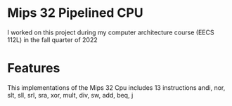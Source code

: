 # Mips 32 Pipelined CPU
I worked on this project during my computer
architecture course (EECS 112L) in the fall
quarter of 2022
# Features
This implementations of the Mips 32 Cpu
includes 13 instructions andi, nor, 
slt, sll, srl, sra, xor, mult, div,
sw, add, beq, j
